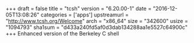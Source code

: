 +++
draft = false
title = "tcsh"
version = "6.20.00-1"
date = "2016-12-05T13:08:26"
categories = ['apps']
upstreamurl = "http://www.tcsh.org/Welcome"
arch = "x86_64"
size = "342600"
usize = "1094793"
sha1sum = "d433a240fd5af0d3dab134288aa1e5527c64900c"
+++
Enhanced version of the Berkeley C shell
